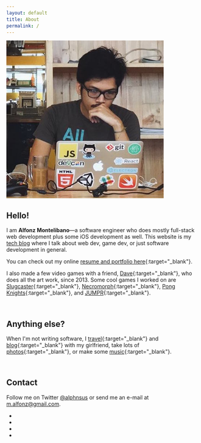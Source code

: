 ```yaml
---
layout: default
title: About
permalink: /
---
```


<div class="profile-pic">
	<img src="/images/pp3.jpg"/>
</div>

## Hello!

I am __Alfonz Montelibano__—a software engineer who does mostly full-stack web development plus some iOS development as well. This website is my [tech blog](/blog) where I talk about web dev, game dev, or just software development in general.

You can check out my online [resume and portfolio here](https://alfonzm.com){:target="_blank"}.

I also made a few video games with a friend, [Dave](http://twitter.com/momorgoth){:target="_blank"}, who does all the art work, since 2013. Some cool games I worked on are [Slugcaster](http://supernaught.itch.io/slugcaster){:target="_blank"}, [Necromorph](http://supernaught.itch.io/necromorph){:target="_blank"}, [Pong Knights](http://alphonsus.itch.io/pong-knights){:target="_blank"}, and [JUMPR](http://supernaught.itch.io/jumpr){:target="_blank"}.

&nbsp;

## Anything else?

When I'm not writing software, I [travel](https://www.instagram.com/explore/tags/adfntures/){:target="_blank"} and [blog](http://fonxnix.com){:target="_blank"} with my girlfriend, take lots of [photos](http://instagram.com/alfonzm){:target="_blank"}, or make some [music](http://soundcloud.com/alphonsus){:target="_blank"}.

&nbsp;

## Contact

Follow me on Twitter [@alphnsus](http://twitter.com/alphnsus) or send me an e-mail at [m.alfonz@gmail.com](mailto:m.alfonz@gmail.com).


<div id="home">
<ul class="social-media">
	<li><a target="_blank" href="http://twitter.com/{{ site.twitter_username }}"><i class="fa fa-lg fa-twitter"></i></a></li>
	<li><a target="_blank" href="http://github.com/{{ site.github_username }}"><i class="fa fa-lg fa-github-alt"></i></a></li>
	<li><a target="_blank" href="http://stackoverflow.com/users/4007220/alphonsus"><i class="fa fa-lg fa-stack-overflow"></i></a></li>
	<li><a target="_blank" href="mailto:{{ site.email }}"><i class="fa fa-lg fa-envelope"></i></a></li>
</ul>
</div>